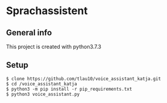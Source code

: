 # Sprachassistent

## General info
This project is created with python3.7.3

## Setup
``` 
$ clone https://github.com/tlau10/voice_assistant_katja.git
$ cd /voice_assistant_katja
$ python3 -m pip install -r pip_requirements.txt
$ python3 voice_assistant.py
``` 